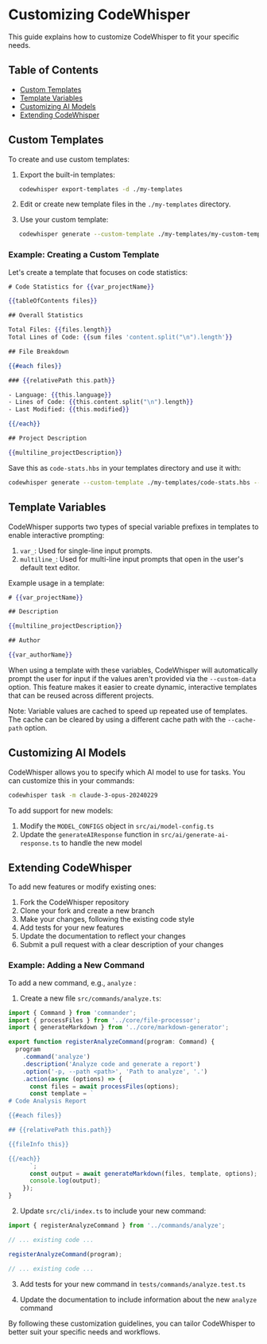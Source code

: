 # Customizing CodeWhisper

This guide explains how to customize CodeWhisper to fit your specific needs.

## Table of Contents

* [Custom Templates](#custom-templates)
* [Template Variables](#template-variables)
* [Customizing AI Models](#customizing-ai-models)
* [Extending CodeWhisper](#extending-codewhisper)

## Custom Templates

To create and use custom templates:

1. Export the built-in templates:
   

```bash
   codewhisper export-templates -d ./my-templates
   ```

2. Edit or create new template files in the `./my-templates` directory.

3. Use your custom template:
   

```bash
   codewhisper generate --custom-template ./my-templates/my-custom-template.hbs
   ```

### Example: Creating a Custom Template

Let's create a template that focuses on code statistics:

```handlebars
# Code Statistics for {{var_projectName}}

{{tableOfContents files}}

## Overall Statistics

Total Files: {{files.length}}
Total Lines of Code: {{sum files 'content.split("\n").length'}}

## File Breakdown

{{#each files}}

### {{relativePath this.path}}

- Language: {{this.language}}
- Lines of Code: {{this.content.split("\n").length}}
- Last Modified: {{this.modified}}

{{/each}}

## Project Description

{{multiline_projectDescription}}
```

Save this as `code-stats.hbs` in your templates directory and use it with:

```bash
codewhisper generate --custom-template ./my-templates/code-stats.hbs --custom-data '{"projectName": "My Project"}'
```

## Template Variables

CodeWhisper supports two types of special variable prefixes in templates to enable interactive prompting:

1. `var_`: Used for single-line input prompts.
2. `multiline_`: Used for multi-line input prompts that open in the user's default text editor.

Example usage in a template:

```handlebars
# {{var_projectName}}

## Description

{{multiline_projectDescription}}

## Author

{{var_authorName}}
```

When using a template with these variables, CodeWhisper will automatically prompt the user for input if the values aren't provided via the `--custom-data` option. This feature makes it easier to create dynamic, interactive templates that can be reused across different projects.

Note: Variable values are cached to speed up repeated use of templates. The cache can be cleared by using a different cache path with the `--cache-path` option.

## Customizing AI Models

CodeWhisper allows you to specify which AI model to use for tasks. You can customize this in your commands:

```bash
codewhisper task -m claude-3-opus-20240229
```

To add support for new models:

1. Modify the `MODEL_CONFIGS` object in `src/ai/model-config.ts`
2. Update the `generateAIResponse` function in `src/ai/generate-ai-response.ts` to handle the new model

## Extending CodeWhisper

To add new features or modify existing ones:

1. Fork the CodeWhisper repository
2. Clone your fork and create a new branch
3. Make your changes, following the existing code style
4. Add tests for your new features
5. Update the documentation to reflect your changes
6. Submit a pull request with a clear description of your changes

### Example: Adding a New Command

To add a new command, e.g., `analyze` :

1. Create a new file `src/commands/analyze.ts`:

```typescript
import { Command } from 'commander';
import { processFiles } from '../core/file-processor';
import { generateMarkdown } from '../core/markdown-generator';

export function registerAnalyzeCommand(program: Command) {
  program
    .command('analyze')
    .description('Analyze code and generate a report')
    .option('-p, --path <path>', 'Path to analyze', '.')
    .action(async (options) => {
      const files = await processFiles(options);
      const template = `
# Code Analysis Report

{{#each files}}

## {{relativePath this.path}}

{{fileInfo this}}

{{/each}}
      `;
      const output = await generateMarkdown(files, template, options);
      console.log(output);
    });
}
```

2. Update `src/cli/index.ts` to include your new command:

```typescript
import { registerAnalyzeCommand } from '../commands/analyze';

// ... existing code ...

registerAnalyzeCommand(program);

// ... existing code ...
```

3. Add tests for your new command in `tests/commands/analyze.test.ts`

4. Update the documentation to include information about the new `analyze` command

By following these customization guidelines, you can tailor CodeWhisper to better suit your specific needs and workflows.
